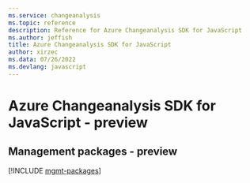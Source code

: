 ```yaml
---
ms.service: changeanalysis
ms.topic: reference
description: Reference for Azure Changeanalysis SDK for JavaScript
ms.author: jeffish
title: Azure Changeanalysis SDK for JavaScript
author: xirzec
ms.data: 07/26/2022
ms.devlang: javascript
---
```

# Azure Changeanalysis SDK for JavaScript - preview

## Management packages - preview
[!INCLUDE [mgmt-packages](changeanalysis-mgmt-index.md)]
